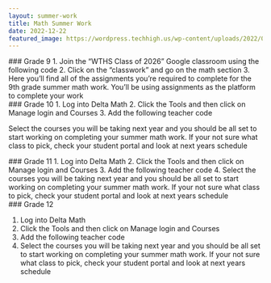 ```yaml
---
layout: summer-work
title: Math Summer Work
date: 2022-12-22
featured_image: https://wordpress.techhigh.us/wp-content/uploads/2022/03/math.jpg
---
```


<div class="freshmen" markdown="1">
### Grade 9
1. Join the “WTHS Class of 2026” Google classroom using the following code
2. Click on the “classwork” and go on the math section
3. Here you’ll find all of the assignments you’re required to complete for the 9th grade summer math work. You’ll be using assignments as the platform to complete your work
</div>

<div class="sophonmores" markdown="1">
### Grade 10
1. Log into Delta Math
2. Click the Tools and then click on Manage login and Courses
3. Add the following teacher code

Select the courses you will be taking next year and you should be all set to start working on completing your summer math work. If your not sure what class to pick, check your student portal and look at next years schedule
</div>

<div class="juniors" markdown="1">
### Grade 11
1. Log into Delta Math
2. Click the Tools and then click on Manage login and Courses
3. Add the following teacher code
4. Select the courses you will be taking next year and you should be all set to start working on completing your summer math work. If your not sure what class to pick, check your student portal and look at next years schedule
</div>

<div class="seniors" markdown="1">
### Grade 12

1. Log into Delta Math
2. Click the Tools and then click on Manage login and Courses
3. Add the following teacher code
4. Select the courses you will be taking next year and you should be all set to start working on completing your summer math work. If your not sure what class to pick, check your student portal and look at next years schedule
</div>